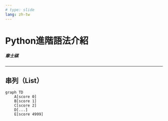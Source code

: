 ```yaml
---
# type: slide
lang: zh-tw
---
```

<!-- <style>
table {
    font-size: 28px;
}
</style> -->
# Python進階語法介紹
##### 章士祺

---

## 串列（List）
```mermaid
graph TD
    A[score 0]
    B[score 1]
    C[score 2]
    D[...]
    E[score 4999]
